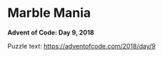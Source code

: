 # Marble Mania

**Advent of Code: Day 9, 2018**

Puzzle text: <https://adventofcode.com/2018/day/9>
